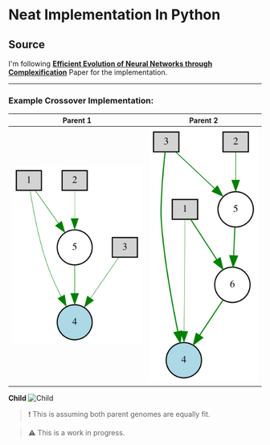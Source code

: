 # Neat Implementation In Python

## Source

I'm following [**Efficient Evolution of Neural Networks
through Complexification**](http://nn.cs.utexas.edu/downloads/papers/stanley.phd04.pdf) Paper for the implementation.

---

### Example Crossover Implementation:

Parent 1             |  Parent 2
:-------------------------:|:-------------------------:
![](./plots/parent%201.svg)  |  ![](./plots/parent%202.svg)

**Child**
![Child](./child.svg)

> :exclamation: This is assuming both parent genomes are equally fit.

> :warning: This is a work in progress.